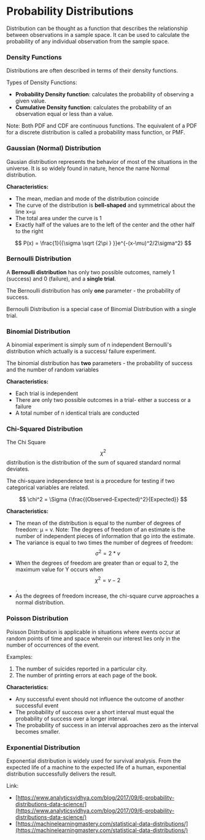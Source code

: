 # Probability Distributions

Distribution can be thought as a function that describes the relationship between observations in a sample space. It can be used to calculate the probability of any individual observation from the sample space.

### Density Functions

Distributions are often described in terms of their density functions. 

Types of Density Functions:

* **Probability Density function**: calculates the probability of observing a given value.
* **Cumulative Density function**: calculates the probability of an observation equal or less than a value.

Note: Both PDF and CDF are continuous functions. The equivalent of a PDF for a discrete distribution is called a probability mass function, or PMF.

### Gaussian \(Normal\) Distribution

Gausian distribution represents the behavior of most of the situations in the universe. It is so widely found in nature, hence the name Normal distribution.

**Characteristics:**

* The mean, median and mode of the distribution coincide
* The curve of the distribution is **bell-shaped** and symmetrical about the line x=μ
* The total area under the curve is 1
* Exactly half of the values are to the left of the center and the other half to the right

$$
P(x) = \frac{1}{{\sigma \sqrt {2\pi } }}e^{-(x-\mu)^2/2\sigma^2}
$$

### Bernoulli Distribution

 A **Bernoulli distribution** has only two possible outcomes, namely 1 \(success\) and 0 \(failure\), and a **single trial**. 

The Bernoulli distribution has only **one** parameter - the probability of success. 

Bernoulli Distribution is a special case of Binomial Distribution with a single trial.

### Binomial Distribution

A binomial experiment is simply sum of n independent Bernoulli's distribution which actually is a success/ failure experiment.

The binomial distribution has **two** parameters - the probability of success and the number of random variables

**Characteristics:**

* Each trial is independent
* There are only two possible outcomes in a trial- either a success or a failure
* A total number of n identical trials are conducted

### Chi-Squared Distribution

 The Chi Square $${\chi}^2$$ distribution is the distribution of the sum of squared standard normal deviates. 

The chi-square independence test is a procedure for testing if two categorical variables are related.

$$
\chi^2 = \Sigma {\frac{(Observed-Expected)^2}{Expected}}
$$

**Characteristics:**

* The mean of the distribution is equal to the number of degrees of freedom: μ = v. Note: The degrees of freedom of an estimate is the number of independent pieces of information that go into the estimate.
* The variance is equal to two times the number of degrees of freedom: $$σ^2 = 2 * v$$ 
* When the degrees of freedom are greater than or equal to 2, the maximum value for Y occurs when $${\chi}^2 = v - 2$$ .
* As the degrees of freedom increase, the chi-square curve approaches a normal distribution.

### Poisson Distribution

Poisson Distribution is applicable in situations where events occur at random points of time and space wherein our interest lies only in the number of occurrences of the event.

Examples:

1. The number of suicides reported in a particular city.
2. The number of printing errors at each page of the book.

**Characteristics:**

* Any successful event should not influence the outcome of another successful event
* The probability of success over a short interval must equal the probability of success over a longer interval.
* The probability of success in an interval approaches zero as the interval becomes smaller.

### Exponential Distribution

Exponential distribution is widely used for survival analysis. From the expected life of a machine to the expected life of a human, exponential distribution successfully delivers the result.



Link:  
- [https://www.analyticsvidhya.com/blog/2017/09/6-probability-distributions-data-science/](https://www.analyticsvidhya.com/blog/2017/09/6-probability-distributions-data-science/)  
- [https://machinelearningmastery.com/statistical-data-distributions/](https://machinelearningmastery.com/statistical-data-distributions/)  


